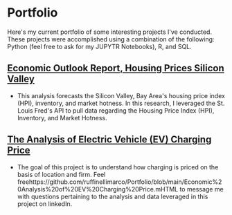 # Portfolio
Here's my current portfolio of some interesting projects I've conducted. These projects were accomplished using a combination of the following: Python (feel free to ask for my JUPYTR Notebooks), R, and SQL. 

## [Economic Outlook Report, Housing Prices Silicon Valley](https://github.com/ruffinellimarco/Portfolio/blob/main/Economic%20Outlook%20Report%2C%20Housing%20Prices%20Silicon%20Valley.mhtml)
* This analysis forecasts the Silicon Valley, Bay Area's housing price index (HPI), inventory, and market hotness. In this research, I leveraged the St. Louis Fred's API to pull data regarding the Housing Price Index (HPI), Inventory, and Market Hotness. 

## [The Analysis of Electric Vehicle (EV) Charging Price](https://github.com/ruffinellimarco/Portfolio/blob/main/Economic%20Analysis%20of%20EV%20Charging%20Price.mHTML)
* The goal of this project is to understand how charging is priced on the basis of location and firm. Feel freehttps://github.com/ruffinellimarco/Portfolio/blob/main/Economic%20Analysis%20of%20EV%20Charging%20Price.mHTML to message me with questions pertaining to the analysis and data leveraged in this project on linkedIn.
